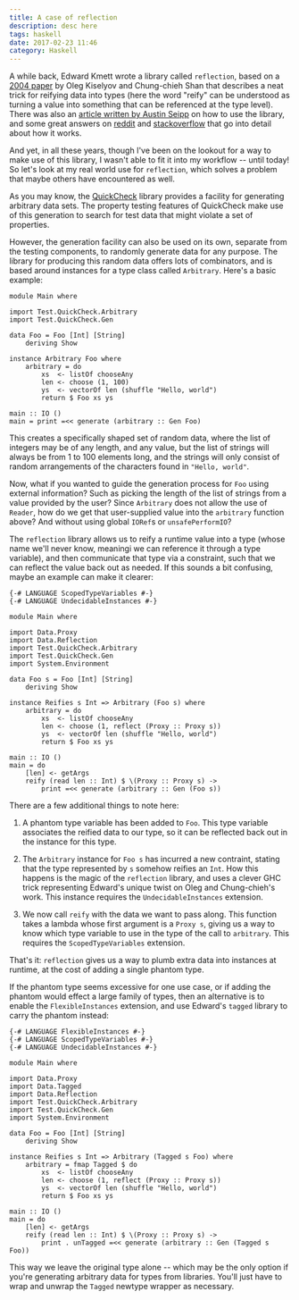 ```yaml
---
title: A case of reflection
description: desc here
tags: haskell
date: 2017-02-23 11:46
category: Haskell
---
```


A while back, Edward Kmett wrote a library called `reflection`, based on
a [2004 paper](http://okmij.org/ftp/Haskell/tr-15-04.pdf) by Oleg Kiselyov and
Chung-chieh Shan that describes a neat trick for reifying data into types
(here the word "reify" can be understood as turning a value into something
that can be referenced at the type level). There was also
an
[article written by Austin Seipp](https://www.schoolofhaskell.com/user/thoughtpolice/using-reflection) on
how to use the library, and some great answers
on
[reddit](https://www.reddit.com/r/haskell/comments/3hw90k/what_is_the_reflection_package_for/) and
[stackoverflow](https://stackoverflow.com/questions/17793466/black-magic-in-haskell-reflection) that
go into detail about how it works.

And yet, in all these years, though I've been on the lookout for a way to make
use of this library, I wasn't able to fit it into my workflow -- until today!
So let's look at my real world use for `reflection`, which solves a problem
that maybe others have encountered as well.

As you may know,
the [QuickCheck](https://hackage.haskell.org/package/QuickCheck) library
provides a facility for generating arbitrary data sets. The property testing
features of QuickCheck make use of this generation to search for test data
that might violate a set of properties.

However, the generation facility can also be used on its own, separate from
the testing components, to randomly generate data for any purpose. The library
for producing this random data offers lots of combinators, and is based around
instances for a type class called `Arbitrary`. Here's a basic example:

```
module Main where

import Test.QuickCheck.Arbitrary
import Test.QuickCheck.Gen

data Foo = Foo [Int] [String]
    deriving Show

instance Arbitrary Foo where
    arbitrary = do
        xs  <- listOf chooseAny
        len <- choose (1, 100)
        ys  <- vectorOf len (shuffle "Hello, world")
        return $ Foo xs ys

main :: IO ()
main = print =<< generate (arbitrary :: Gen Foo)
```

This creates a specifically shaped set of random data, where the list of
integers may be of any length, and any value, but the list of strings will
always be from 1 to 100 elements long, and the strings will only consist of
random arrangements of the characters found in `"Hello, world"`.

Now, what if you wanted to guide the generation process for `Foo` using
external information? Such as picking the length of the list of strings from a
value provided by the user? Since `Arbitrary` does not allow the use of
`Reader`, how do we get that user-supplied value into the `arbitrary` function
above? And without using global `IORef`s or `unsafePerformIO`?

The `reflection` library allows us to reify a runtime value into a type (whose
name we'll never know, meaningi we can reference it through a type variable),
and then communicate that type via a constraint, such that we can reflect the
value back out as needed. If this sounds a bit confusing, maybe an example can
make it clearer:

```
{-# LANGUAGE ScopedTypeVariables #-}
{-# LANGUAGE UndecidableInstances #-}

module Main where

import Data.Proxy
import Data.Reflection
import Test.QuickCheck.Arbitrary
import Test.QuickCheck.Gen
import System.Environment

data Foo s = Foo [Int] [String]
    deriving Show

instance Reifies s Int => Arbitrary (Foo s) where
    arbitrary = do
        xs  <- listOf chooseAny
        len <- choose (1, reflect (Proxy :: Proxy s))
        ys  <- vectorOf len (shuffle "Hello, world")
        return $ Foo xs ys

main :: IO ()
main = do
    [len] <- getArgs
    reify (read len :: Int) $ \(Proxy :: Proxy s) ->
        print =<< generate (arbitrary :: Gen (Foo s))
```

There are a few additional things to note here:

 1. A phantom type variable has been added to `Foo`. This type variable
    associates the reified data to our type, so it can be reflected back out
    in the instance for this type.

 2. The `Arbitrary` instance for `Foo s` has incurred a new contraint, stating
    that the type represented by `s` somehow reifies an `Int`. How this
    happens is the magic of the `reflection` library, and uses a clever GHC
    trick representing Edward's unique twist on Oleg and Chung-chieh's work.
    This instance requires the `UndecidableInstances` extension.
    
 3. We now call `reify` with the data we want to pass along. This function
    takes a lambda whose first argument is a `Proxy s`, giving us a way to
    know which type variable to use in the type of the call to `arbitrary`.
    This requires the `ScopedTypeVariables` extension.

That's it: `reflection` gives us a way to plumb extra data into instances at
runtime, at the cost of adding a single phantom type.

If the phantom type seems excessive for one use case, or if adding the phantom
would effect a large family of types, then an alternative is to enable the
`FlexibleInstances` extension, and use Edward's `tagged` library to carry the
phantom instead:

```
{-# LANGUAGE FlexibleInstances #-}
{-# LANGUAGE ScopedTypeVariables #-}
{-# LANGUAGE UndecidableInstances #-}

module Main where

import Data.Proxy
import Data.Tagged
import Data.Reflection
import Test.QuickCheck.Arbitrary
import Test.QuickCheck.Gen
import System.Environment

data Foo = Foo [Int] [String]
    deriving Show

instance Reifies s Int => Arbitrary (Tagged s Foo) where
    arbitrary = fmap Tagged $ do
        xs  <- listOf chooseAny
        len <- choose (1, reflect (Proxy :: Proxy s))
        ys  <- vectorOf len (shuffle "Hello, world")
        return $ Foo xs ys

main :: IO ()
main = do
    [len] <- getArgs
    reify (read len :: Int) $ \(Proxy :: Proxy s) ->
        print . unTagged =<< generate (arbitrary :: Gen (Tagged s Foo))
```

This way we leave the original type alone -- which may be the only option if
you're generating arbitrary data for types from libraries. You'll just have to
wrap and unwrap the `Tagged` newtype wrapper as necessary.
